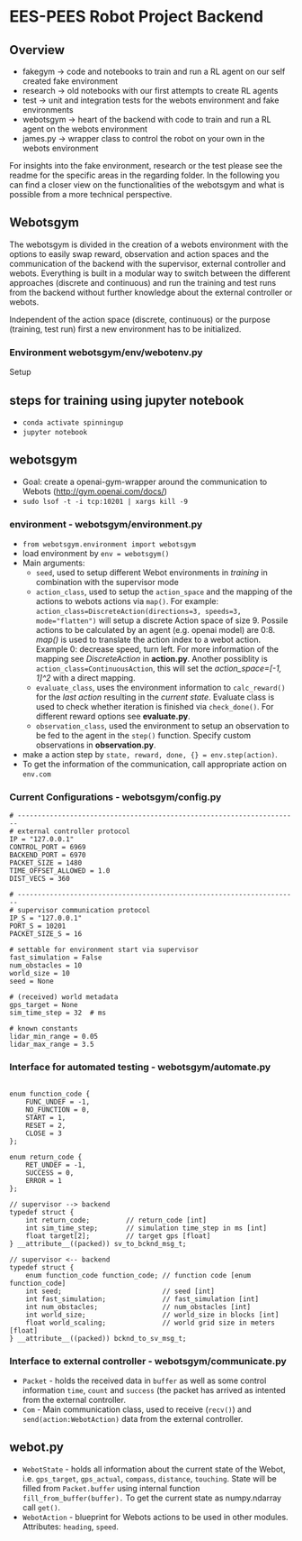 # EES-PEES Robot Project Backend

## Overview
* fakegym -> code and notebooks to train and run a RL agent on our self created fake environment
* research -> old notebooks with our first attempts to create RL agents
* test -> unit and integration tests for the webots environment and fake environments
* webotsgym -> heart of the backend with code to train and run a RL agent on the webots environment
* james.py -> wrapper class to control the robot on your own in the webots environment

For insights into the fake environment, research or the test please see the readme for the specific areas in the regarding folder.
In the following you can find a closer view on the functionalities of the webotsgym and what is possible from a more technical perspective. 

## Webotsgym
The webotsgym is divided in the creation of a webots environment with the options to easily swap reward, observation and action spaces and the communication of the backend with the supervisor, external controller and webots. Everything is built in a modular way to switch between the different approaches (discrete and continuous) and run the training and test runs from the backend without further knowledge about the external controller or webots.

Independent of the action space (discrete, continuous) or the purpose (training, test run) first a new environment has to be initialized.

### Environment webotsgym/env/webotenv.py
Setup




## steps for training using jupyter notebook
* `conda activate spinningup`
* `jupyter notebook`

## webotsgym
* Goal: create a openai-gym-wrapper around the communication to Webots (http://gym.openai.com/docs/)
* `sudo lsof -t -i tcp:10201 | xargs kill -9`

### environment - webotsgym/environment.py
* `from webotsgym.environment import webotsgym`
* load environment by `env = webotsgym()`
* Main arguments:
    * `seed`, used to setup different Webot environments in *training* in combination with the supervisor mode
    * `action_class`, used to setup the `action_space` and the mapping of the actions to webots actions via `map()`. For example: `action_class=DiscreteAction(directions=3, speeds=3, mode="flatten")` will setup a discrete Action space of size 9. Possile actions to be calculated by an agent (e.g. openai model) are 0:8. *map()* is used to translate the action index to a webot action. Example 0: decrease speed, turn left. For more information of the mapping see *DiscreteAction* in **action.py**. Another possiblity is `action_class=ContinuousAction`, this will set the *action_space=[-1, 1]^2* with a direct mapping.
    * `evaluate_class`, uses the environment information to `calc_reward()` for the *last action* resulting in the *current state*. Evaluate class is used to check whether iteration is finished via `check_done()`. For different reward options see **evaluate.py**.
    * `observation_class`, used the environment to setup an observation to be fed to the agent in the `step()` function. Specify custom observations in **observation.py**.
* make a action step by `state, reward, done, {} = env.step(action)`.
* To get the information of the communication, call appropriate action on `env.com`

### Current Configurations - webotsgym/config.py

    # ----------------------------------------------------------------------
    # external controller protocol
    IP = "127.0.0.1"
    CONTROL_PORT = 6969
    BACKEND_PORT = 6970
    PACKET_SIZE = 1480
    TIME_OFFSET_ALLOWED = 1.0
    DIST_VECS = 360

    # ----------------------------------------------------------------------
    # supervisor communication protocol
    IP_S = "127.0.0.1"
    PORT_S = 10201
    PACKET_SIZE_S = 16

    # settable for environment start via supervisor
    fast_simulation = False
    num_obstacles = 10
    world_size = 10
    seed = None

    # (received) world metadata
    gps_target = None
    sim_time_step = 32  # ms

    # known constants
    lidar_min_range = 0.05
    lidar_max_range = 3.5


### Interface for automated testing - webotsgym/automate.py
```

enum function_code {
	FUNC_UNDEF = -1,
    NO_FUNCTION = 0,
    START = 1,
    RESET = 2,
    CLOSE = 3
};

enum return_code {
    RET_UNDEF = -1,
    SUCCESS = 0,
    ERROR = 1
};

// supervisor --> backend
typedef struct {
	int return_code;         // return_code [int]
	int sim_time_step;       // simulation time_step in ms [int]
	float target[2];         // target gps [float]
} __attribute__((packed)) sv_to_bcknd_msg_t;

// supervisor <-- backend
typedef struct {
	enum function_code function_code; // function code [enum function_code]
	int seed;                         // seed [int]
	int fast_simulation;              // fast_simulation [int]
	int num_obstacles;                // num_obstacles [int]
	int world_size;                   // world_size in blocks [int]
	float world_scaling;              // world grid size in meters [float]
} __attribute__((packed)) bcknd_to_sv_msg_t;

```

### Interface to external controller - webotsgym/communicate.py
* `Packet` - holds the received data in `buffer` as well as some control information `time`, `count` and `success` (the packet has arrived as intented from the external controller.
* `Com` - Main communication class, used to receive (`recv()`) and `send(action:WebotAction)` data from the external controller.

## webot.py
* `WebotState` - holds all information about the current state of the Webot, i.e. `gps_target`, `gps_actual`, `compass`, `distance`, `touching`. State will be filled from `Packet.buffer` using internal function `fill_from_buffer(buffer).` To get the current state as numpy.ndarray call `get()`.
* `WebotAction` - blueprint for Webots actions to be used in other modules. Attributes: `heading`, `speed`.

<!-- ## Fake environment - environment.py
* `import environment`
* There are currenty 3 fake environments available: `FakeEnvironmentMini` (Gridsize: 10x10), `FakeEnvironmentMedium` (50x50) and `FakeEnvironmentLarge` (100x100). To import them use for example: `env = environment.FakeEnvironmentMedium()`.
* Each environment takes *optional* 2 arguments: (1) `num_of_sensors` - in how many evenly spaces directions should the lidar return values, should be a multiple of 4 and (2) `obstacles_each` - how many random obstacles should be placed horizontally AND vertically. Maze could be unsolvable. **The possible directions the roboter can take always equals `num_of_sensors`**.
* To **plot** the current environment with obstacles, target and robotor call `env.render()`.
* The next **step** is performed via `env.step(action)`. The argument `action` must be of the form (`orientation_id`, `step_len`). `orientation_id` describes the direction the roboter should take. (e.g for `num_of_sensors=4`, 0:E, 1:S, 2:W, 3:N. For`num_of_sensors=8` it becomes 0:E, 1:SE, 2:S ,..., 6:N, 7:NE). `step_len` describes roughly how many steps of the grid to take. The `step()` function returns `state, reward, done, {}` as in openai Gym. `state` is a numpy array with `[pos[0], pos[1], target[0], target[1], distance0, distance1, .. distanceN-1]`. -->
